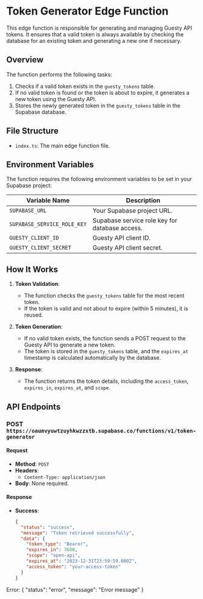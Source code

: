 # Token Generator Edge Function

This edge function is responsible for generating and managing Guesty API tokens. It ensures that a valid token is always available by checking the database for an existing token and generating a new one if necessary.

## Overview

The function performs the following tasks:
1. Checks if a valid token exists in the `guesty_tokens` table.
2. If no valid token is found or the token is about to expire, it generates a new token using the Guesty API.
3. Stores the newly generated token in the `guesty_tokens` table in the Supabase database.

## File Structure

- `index.ts`: The main edge function file.

## Environment Variables

The function requires the following environment variables to be set in your Supabase project:

| Variable Name               | Description                                      |
|-----------------------------|--------------------------------------------------|
| `SUPABASE_URL`              | Your Supabase project URL.                       |
| `SUPABASE_SERVICE_ROLE_KEY` | Supabase service role key for database access.   |
| `GUESTY_CLIENT_ID`          | Guesty API client ID.                            |
| `GUESTY_CLIENT_SECRET`      | Guesty API client secret.                        |

## How It Works

1. **Token Validation**:
   - The function checks the `guesty_tokens` table for the most recent token.
   - If the token is valid and not about to expire (within 5 minutes), it is reused.

2. **Token Generation**:
   - If no valid token exists, the function sends a POST request to the Guesty API to generate a new token.
   - The token is stored in the `guesty_tokens` table, and the `expires_at` timestamp is calculated automatically by the database.

3. **Response**:
   - The function returns the token details, including the `access_token`, `expires_in`, `expires_at`, and `scope`.

## API Endpoints

### POST `https://oaumvyuwtzuyhkwzzxtb.supabase.co/functions/v1/token-generator`

#### Request
- **Method**: `POST`
- **Headers**:
  - `Content-Type: application/json`
- **Body**: None required.

#### Response
- **Success**:
  ```json
  {
    "status": "success",
    "message": "Token retrieved successfully",
    "data": {
      "token_type": "Bearer",
      "expires_in": 3600,
      "scope": "open-api",
      "expires_at": "2023-12-31T23:59:59.000Z",
      "access_token": "your-access-token"
    }
  }
Error:
{
  "status": "error",
  "message": "Error message"
}
